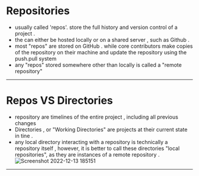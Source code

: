 
# Repositories 
 * usually called 'repos'. store the full history and version control of a project . 
 * the can either be hosted locally or on a shared server , such as Github . 
 * most "repos" are stored on GitHub . while core contributors  make copies of the repository on their machine and update the repository using the push.pull system 
 * any "repos" stored somewhere other than locally is called a "remote repository"
------------------------------------------------------
 # Repos VS Directories 
   * repository are timelines of the entire project , including all previous changes 
   * Directories , or "Working Directories" are projects at their current state in tine . 
   * any local directory interacting with a  repository is technically a repository itself , however, it is better to call these directories "local repositories", as they are instances of a remote repository . 
   ![Screenshot 2022-12-13 185151](https://user-images.githubusercontent.com/92353024/207384106-b8ef0d15-1b5b-4ebb-8b2b-6a853351eea1.jpg)

-------------------------------------
   
